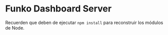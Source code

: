 # Funko Dashboard Server

Recuerden que deben de ejecutar ```npm install``` para reconstruir los módulos de Node.
